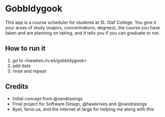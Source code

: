 # Gobbldygook
This app is a course scheduler for students at St. Olaf College. You give it your areas of study (majors, concentrations, degrees), the course you have taken and are planning on taking, and it tells you if you can graduate or not.

## How to run it
1. go to <hawken.riv.es/gobbldygook>
2. add data
3. rinse and repeat

## Credits
- Initial concept from @xandrasings
- Final project for Software Design, @hawkrives and @xandrasings
- &yet, famo.us, and the internet at large for helping me along with this

